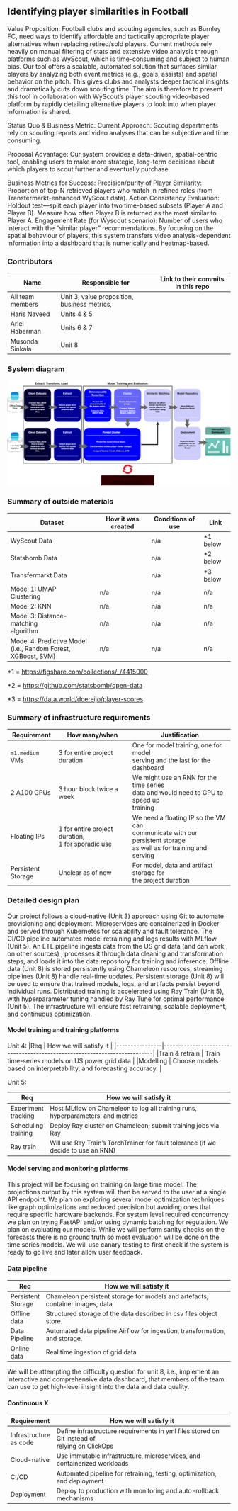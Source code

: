 ## Identifying player similarities in Football

Value Proposition:
Football clubs and scouting agencies, such as Burnley FC, need ways to identify affordable and tactically appropriate player alternatives when replacing retired/sold players. Current methods rely heavily on manual filtering of stats and extensive video analysis through platforms such as WyScout, which is time-consuming and subject to human bias. Our tool offers a scalable, automated solution that surfaces similar players by analyzing both event metrics (e.g., goals, assists) and spatial behavior on the pitch. This gives clubs and analysts deeper tactical insights and dramatically cuts down scouting time. The aim is therefore to present this tool in collaboration with WyScout’s player scouting video-based platform by rapidly detailing alternative players to look into when player information is shared.


Status Quo & Business Metric:
Current Approach: Scouting departments rely on scouting reports and video analyses that can be subjective and time consuming. 

Proposal Advantage: Our system provides a data-driven, spatial-centric tool, enabling users to make more strategic, long-term decisions about which players to scout further and eventually purchase.


Business Metrics for Success:
Precision/purity of Player Similarity: Proportion of top-N retrieved players who match in refined roles (from Transfermarkt-enhanced WyScout data).
Action Consistency Evaluation: Holdout test—split each player into two time-based subsets (Player A and Player B). Measure how often Player B is returned as the most similar to Player A.
Engagement Rate (for Wyscout scenario): Number of users who interact with the “similar player” recommendations.
By focusing on the spatial behaviour of players, this system transfers video analysis-dependent information into a dashboard that is numerically and heatmap-based.

### Contributors

| Name                            | Responsible for | Link to their commits in this repo |
|---------------------------------|-----------------|------------------------------------|
| All team members                | Unit 3, value proposition, business metrics,         |
| Haris Naveed                    | Units 4 & 5     |                                    |
| Ariel Haberman                  | Units 6 & 7     |                                    |
| Musonda Sinkala                 | Unit 8          |                                    |

### System diagram

![System Diagram](https://github.com/HarisNaveed17/mlops_project/blob/main/MLOps%20Sys%20Design.png?raw=true)


### Summary of outside materials

| Dataset           | How it was created | Conditions of use | Link              |
|-------------------|--------------------|-------------------|-------------------|
| WyScout Data      |                    | n/a               | *1 below          |
| Statsbomb Data    |                    | n/a               | *2 below          |
| Transfermarkt Data|                    | n/a               | *3 below          |
| Model 1: UMAP <br> Clustering | n/a                | n/a               | n/a               |
| Model 2: KNN      | n/a                | n/a               | n/a               |
| Model 3: Distance-matching <br> algorithm | n/a                | n/a               | n/a   |
| Model 4: Predictive Model <br> (i.e., Random Forest, XGBoost, SVM)| n/a                | n/a               | n/a   |


*1 = https://figshare.com/collections/_/4415000

*2 = https://github.com/statsbomb/open-data

*3 = https://data.world/dcereijo/player-scores

### Summary of infrastructure requirements


| Requirement     | How many/when                 | Justification                           |
|-----------------|-------------------------------|-----------------------------------------|
| `m1.medium` VMs | 3 for entire project duration | One for model training, one for model <br> serving and the last for the dashboard                       
| 2 A100 GPUs     | 3 hour block twice a week     | We might use an RNN for the time series <br> data and would need to GPU to speed up <br>  training |
| Floating IPs    | 1 for entire project duration,<br>  1 for sporadic use | We need a floating IP so the VM can <br> communicate with our persistent storage <br>  as well as for training and serving <br>   |          
|Persistent <br> Storage | Unclear as of now  | For model, data and artifact storage for <br>  the project duration |


### Detailed design plan

Our project follows a cloud-native (Unit 3) approach using Git to automate provisioning and deployment. Microservices are containerized in Docker and served through Kubernetes for scalability and fault tolerance. The CI/CD pipeline automates model retraining and logs results with MLflow (Unit 5). An ETL pipeline ingests data from the US grid data (and can work on other sources) , processes it through data cleaning and transformation steps, and loads it into the data repository for training and inference. Offline data (Unit 8) is stored persistently using Chameleon resources, streaming pipelines (Unit 8) handle real-time updates. Persistent storage (Unit 8) will be used to ensure that trained models, logs, and artifacts persist beyond individual runs. Distributed training is accelerated using Ray Train (Unit 5), with hyperparameter tuning handled by Ray Tune for optimal performance (Unit 5). The infrastructure will ensure fast retraining, scalable deployment, and continuous optimization.

#### Model training and training platforms

Unit 4:
|Req             | How we will satisfy it                                                   |
|----------------|--------------------------------------------------------------------------|
|Train & retrain | Train time-series models on US power grid data |
|Modelling       | Choose models based on interpretability, and forecasting accuracy.       |


Unit 5:

|Req        | How we will satisfy it                                                         |
|-----------|--------------------------------------------------------------------------------|
|Experiment <br> tracking | Host MLflow on Chameleon to log all training runs, hyperparameters, and metrics|
|Scheduling <br> training| Deploy Ray cluster on Chameleon; submit training jobs via Ray                  |
|Ray train  | Will use Ray Train’s TorchTrainer for fault tolerance (if we decide to use an RNN)                          |


#### Model serving and monitoring platforms

This project will be focusing on training on large time model. The projections output by this system will then be served to the user at a single API endpoint. We plan on exploring several model optimization techniques like graph optimizations and reduced precision but avoiding ones that require specific hardware backends. For system level required concurrency we plan on trying FastAPI and/or using dynamic batching for regulation. We plan on evaluating our models. While we will perform sanity checks on the forecasts there is no ground truth so most evaluation will be done on the time series models. We will use canary testing to first check if the system is ready to go live and later allow user feedback. 

#### Data pipeline


|Req       | How we will satisfy it                                                         |
|----------|--------------------------------------------------------------------------------|
|Persistent <br> Storage| Chameleon persistent storage for models and artefacts, container images, data  |
|Offline <br> data| Structured storage of the data described in csv files object store.            |
|Data <br> Pipeline| Automated data pipeline Airflow for ingestion, transformation, and storage.    |
|Online <br> data  | Real time ingestion of grid data  |

We will be attempting the difficulty question for unit 8, i.e., implement an interactive and comprehensive data dashboard, that members of the team can use to get high-level insight into the data and data quality.

#### Continuous X


|Requirement    | How we will satisfy it                                                    |
|---------------|---------------------------------------------------------------------------|
|Infrastructure <br> as code | Define infrastructure requirements in yml files stored on Git instead of <br>  relying on ClickOps |
|Cloud-native   | Use immutable infrastructure, microservices, and containerized workloads  |
|CI/CD          | Automated pipeline for retraining, testing, optimization, and deployment  |
|Deployment     | Deploy to production with monitoring and auto-rollback mechanisms         |



